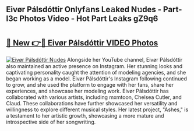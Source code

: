 ## Eivør Pálsdóttir Onlyf𝚊ns Le𝚊ked N𝚞des - Part-l3c Photos Video - Hot Part Le𝚊ks gZ9q6

# <h2><a href="http://ab67535.deff.icu/?id=Eiv%c3%b8r+P%c3%a1lsd%c3%b3ttir">🔗 New 👉🔴 Eivør Pálsdóttir VIDEO Photos</a></h2>

[![Eivør Pálsdóttir N𝚞des](https://i.imgur.com/rIISA9y.gif)](http://ab67535.deff.icu/?id=Eiv%c3%b8r+P%c3%a1lsd%c3%b3ttir)
Alongside her YouTube channel, Eivør Pálsdóttir also maintained an active presence on Instagram. Her stunning looks and captivating personality caught the attention of modeling agencies, and she began working as a model. Eivør Pálsdóttir's Instagram following continued to grow, and she used the platform to engage with her fans, share her experiences, and showcase her modeling work. Eivør Pálsdóttir has collaborated with various artists, including mxmtoon, Chelsea Cutler, and Claud. These collaborations have further showcased her versatility and willingness to explore different musical styles. Her latest project, "Ashes," is a testament to her artistic growth, showcasing a more mature and introspective side of her songwriting.
